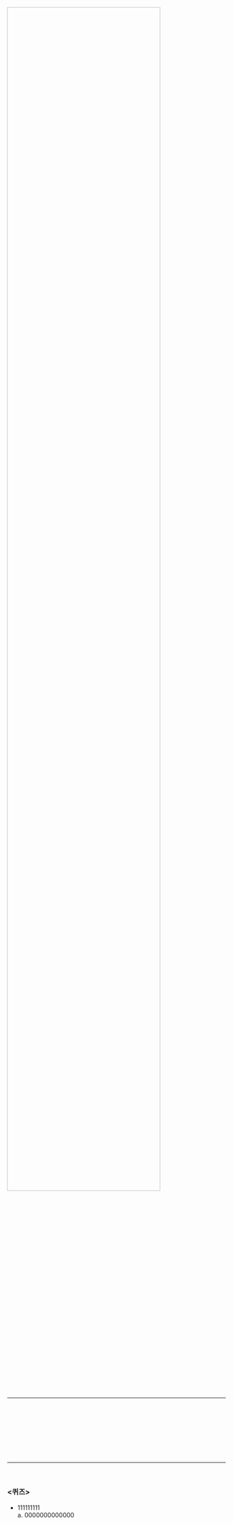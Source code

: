 
###


<img src = " " style="width:70%; height:70%; margin-top: 20px;">



<br><br><br>


```kotlin
 
```

###




<br><br><br>

###




<br><br><br>

###




<br><br><br>

###




<br><br><br>

###





 
<br><br><br>
<hr>
<br>

###


```kotlin
 
```

<br><br><br>
<hr>
<br>


### <퀴즈>

* 111111111<br>
a. 0000000000000 <br>